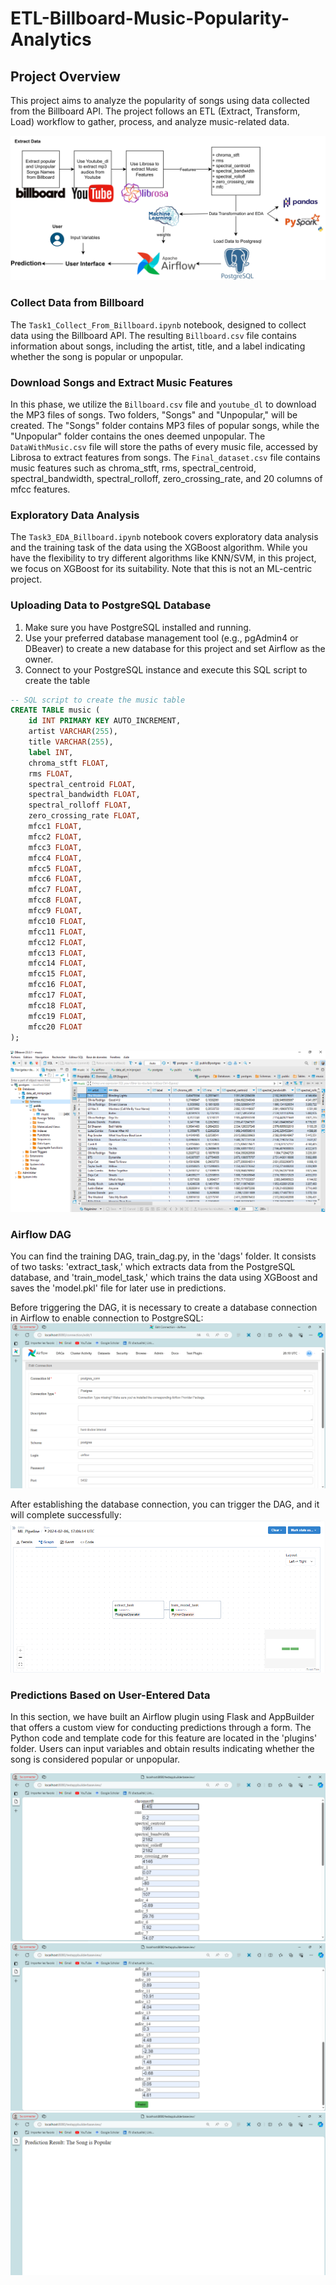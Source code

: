 # ETL-Billboard-Music-Popularity-Analytics

## Project Overview

This project aims to analyze the popularity of songs using data collected from the Billboard API. The project follows an ETL (Extract, Transform, Load) workflow to gather, process, and analyze music-related data.

![Project Workflow](images/Billboard_diagram.png)

### Collect Data from Billboard

The `Task1_Collect_From_Billboard.ipynb` notebook, designed to collect data using the Billboard API. The resulting `Billboard.csv` file contains information about songs, including the artist, title, and a label indicating whether the song is popular or unpopular.

### Download Songs and Extract Music Features

In this phase, we utilize the `Billboard.csv` file and `youtube_dl` to download the MP3 files of songs. Two folders, "Songs" and "Unpopular," will be created. The "Songs" folder contains MP3 files of popular songs, while the "Unpopular" folder contains the ones deemed unpopular. The `DataWithMusic.csv` file will store the paths of every music file, accessed by Librosa to extract features from songs. The `Final_dataset.csv` file contains music features such as chroma_stft, rms, spectral_centroid, spectral_bandwidth, spectral_rolloff, zero_crossing_rate, and 20 columns of mfcc features.

### Exploratory Data Analysis

The `Task3_EDA_Billboard.ipynb` notebook covers exploratory data analysis and the training task of the data using the XGBoost algorithm. While you have the flexibility to try different algorithms like KNN/SVM, in this project, we focus on XGBoost for its suitability. Note that this is not an ML-centric project.

### Uploading Data to PostgreSQL Database

1. Make sure you have PostgreSQL installed and running.
2. Use your preferred database management tool (e.g., pgAdmin4 or DBeaver) to create a new database for this project and set Airflow as the owner.
3. Connect to your PostgreSQL instance and execute this SQL script to create the table
   
```sql
-- SQL script to create the music table
CREATE TABLE music (
    id INT PRIMARY KEY AUTO_INCREMENT,
    artist VARCHAR(255),
    title VARCHAR(255),
    label INT,
    chroma_stft FLOAT,
    rms FLOAT,
    spectral_centroid FLOAT,
    spectral_bandwidth FLOAT,
    spectral_rolloff FLOAT,
    zero_crossing_rate FLOAT,
    mfcc1 FLOAT,
    mfcc2 FLOAT,
    mfcc3 FLOAT,
    mfcc4 FLOAT,
    mfcc5 FLOAT,
    mfcc6 FLOAT,
    mfcc7 FLOAT,
    mfcc8 FLOAT,
    mfcc9 FLOAT,
    mfcc10 FLOAT,
    mfcc11 FLOAT,
    mfcc12 FLOAT,
    mfcc13 FLOAT,
    mfcc14 FLOAT,
    mfcc15 FLOAT,
    mfcc16 FLOAT,
    mfcc17 FLOAT,
    mfcc18 FLOAT,
    mfcc19 FLOAT,
    mfcc20 FLOAT
);
```
![Postgresql](images/img8.png)

### Airflow DAG
You can find the training DAG, train_dag.py, in the 'dags' folder. It consists of two tasks: 'extract_task,' which extracts data from the PostgreSQL database, and 'train_model_task,' which trains the data using XGBoost and saves the 'model.pkl' file for later use in predictions.

Before triggering the DAG, it is necessary to create a database connection in Airflow to enable connection to PostgreSQL:
![dbconn](images/img1.png)

After establishing the database connection, you can trigger the DAG, and it will complete successfully:
![dag](images/img2.png)

### Predictions Based on User-Entered Data

In this section, we have built an Airflow plugin using Flask and AppBuilder that offers a custom view for conducting predictions through a form. The Python code and template code for this feature are located in the 'plugins' folder. Users can input variables and obtain results indicating whether the song is considered popular or unpopular.

![form](images/img3.png)
![ui](images/img4.png)
![result](images/img5.png)



